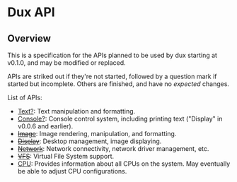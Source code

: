 # Dux API #

## Overview ##

This is a specification for the APIs planned to be used by dux starting at v0.1.0, and may be modified or replaced.

APIs are striked out if they're not started, followed by a question mark if started but incomplete. Others are finished, and have no *expected* changes.

List of APIs:

* [Text?](text):       Text manipulation and formatting.
* [Console?](console): Console control system, including printing text ("Display" in v0.0.6 and earlier).
* [<del>Image</del>](image):     Image rendering, manipulation, and formatting.
* [<del>Display</del>](display): Desktop management, image displaying.
* [<del>Network</del>](network): Network connectivity, network driver management, etc.
* [<del>VFS</del>](vfs):         Virtual File System support.
* [CPU](cpu):         Provides information about all CPUs on the system. May eventually be able to adjust CPU configurations.
